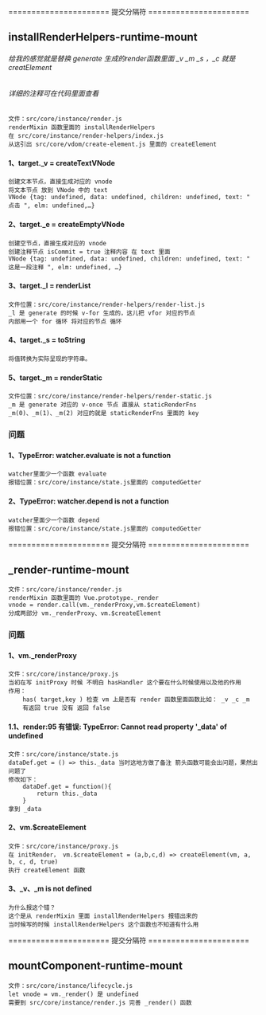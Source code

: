 
======================  提交分隔符  ======================

## installRenderHelpers-runtime-mount
###### 给我的感觉就是替换 generate 生成的render函数里面 _v _m _s ，_c 就是 creatElement
###### 详细的注释可在代码里面查看

    文件：src/core/instance/render.js
    renderMixin 函数里面的 installRenderHelpers
    在 src/core/instance/render-helpers/index.js
    从这引出 src/core/vdom/create-element.js 里面的 createElement

#### 1、target._v = createTextVNode

    创建文本节点，直接生成对应的 vnode
    将文本节点 放到 VNode 中的 text
    VNode {tag: undefined, data: undefined, children: undefined, text: " 点击 ", elm: undefined,…}

#### 2、target._e = createEmptyVNode

    创建空节点，直接生成对应的 vnode
    创建注释节点 isCommit = true 注释内容 在 text 里面
    VNode {tag: undefined, data: undefined, children: undefined, text: " 这是一段注释 ", elm: undefined, …}

#### 3、target._l = renderList

    文件位置：src/core/instance/render-helpers/render-list.js
    _l 是 generate 的时候 v-for 生成的，这儿把 vfor 对应的节点
    内部用一个 for 循环 将对应的节点 循环 

#### 4、target._s = toString

    将值转换为实际呈现的字符串。

#### 5、target._m = renderStatic

    文件位置：src/core/instance/render-helpers/render-static.js
    _m 是 generate 对应的 v-once 节点 直接从 staticRenderFns
    _m(0)、_m(1)、_m(2) 对应的就是 staticRenderFns 里面的 key

### 问题

#### 1、TypeError: watcher.evaluate is not a function

    watcher里面少一个函数 evaluate
    报错位置：src/core/instance/state.js里面的 computedGetter

#### 2、TypeError: watcher.depend is not a function

    watcher里面少一个函数 depend
    报错位置：src/core/instance/state.js里面的 computedGetter

======================  提交分隔符  ======================

## _render-runtime-mount

    文件：src/core/instance/render.js
    renderMixin 函数里面的 Vue.prototype._render
    vnode = render.call(vm._renderProxy,vm.$createElement)
    分成两部分 vm._renderProxy、vm.$createElement

### 问题

#### 1、vm._renderProxy

    文件：src/core/instance/proxy.js
    当初在写 initProxy 时候 不明白 hasHandler 这个要在什么时候使用以及他的作用
    作用：
        has( target,key ) 检查 vm 上是否有 render 函数里面函数比如： _v _c _m
        有返回 true 没有 返回 false

#### 1.1、render:95 有错误: TypeError: Cannot read property '_data' of undefined
    文件：src/core/instance/state.js
    dataDef.get = () => this._data 当时这地方做了备注 箭头函数可能会出问题，果然出问题了
    修改如下：
        dataDef.get = function(){
            return this._data
        }
    拿到 _data 


#### 2、vm.$createElement

    文件：src/core/instance/proxy.js
    在 initRender， vm.$createElement = (a,b,c,d) => createElement(vm, a, b, c, d, true)
    执行 createElement 函数

#### 3、_v、_m is not defined

    为什么报这个错？
    这个是从 renderMixin 里面 installRenderHelpers 报错出来的
    当时候写的时候 installRenderHelpers 这个函数也不知道有什么用

======================  提交分隔符  ======================

## mountComponent-runtime-mount

    文件：src/core/instance/lifecycle.js
    let vnode = vm._render() 是 undefined
    需要到 src/core/instance/render.js 完善 _render() 函数

